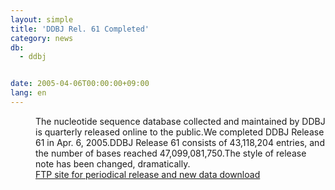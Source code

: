 ```yaml
---
layout: simple
title: 'DDBJ Rel. 61 Completed'
category: news
db:
  - ddbj


date: 2005-04-06T00:00:00+09:00
lang: en
---
```


<dd>The nucleotide sequence database collected and maintained by DDBJ is quarterly released online to the public.We completed DDBJ Release 61 in Apr. 6, 2005.DDBJ Release 61 consists of 43,118,204 entries, and the number of bases reached 47,099,081,750.The style of release note has been changed, dramatically.
<dd><a href="/services/index-e.html ">FTP site for periodical release and new data download</a></dd>
</dd>
